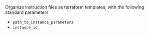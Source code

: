 Organize instruction files as terraform templates, with the following standard parameters

  - `path_to_instance_parameters`
  - `instance_id`

